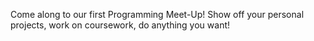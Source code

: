 Come along to our first Programming Meet-Up! Show off your personal projects, work on coursework, do anything you want! 